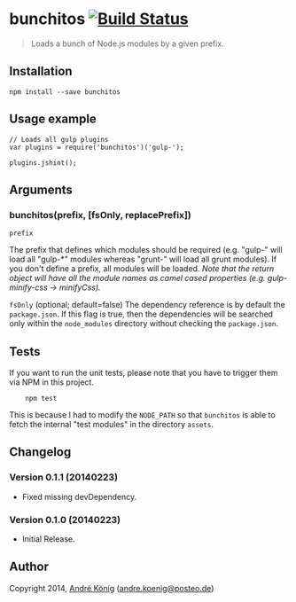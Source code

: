 # bunchitos [![Build Status](https://travis-ci.org/akoenig/bunchitos.png?branch=v0.1.1)](https://travis-ci.org/akoenig/bunchitos)

> Loads a bunch of Node.js modules by a given prefix.

## Installation

    npm install --save bunchitos

## Usage example

    // Loads all gulp plugins
    var plugins = require('bunchitos')('gulp-');

    plugins.jshint();

## Arguments

### bunchitos(prefix, [fsOnly, replacePrefix])

`prefix`

The prefix that defines which modules should be required (e.g. "gulp-" will load all "gulp-*" modules whereas "grunt-" will load all grunt modules). If you don't define a prefix, all modules will be loaded. _Note that the return object will have all the module names as camel cased properties (e.g. gulp-minify-css -> minifyCss)._

`fsOnly` (optional; default=false)
The dependency reference is by default the `package.json`. If this flag is true, then the dependencies will be searched only within the `node_modules` directory without checking the `package.json`.

## Tests

If you want to run the unit tests, please note that you have to trigger them via NPM in this project.

        npm test

This is because I had to modify the `NODE_PATH` so that `bunchitos` is able to fetch the internal "test modules" in the directory `assets`.

## Changelog

### Version 0.1.1 (20140223)

- Fixed missing devDependency.

### Version 0.1.0 (20140223)

- Initial Release.

## Author

Copyright 2014, [André König](http://iam.andrekoenig.info) (andre.koenig@posteo.de)
